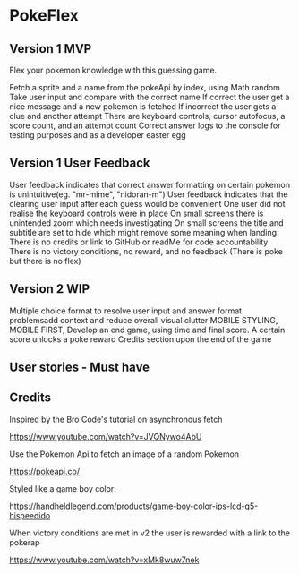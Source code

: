 # PokeFlex

## Version 1 MVP

Flex your pokemon knowledge with this guessing game. 

Fetch a sprite and a name from the pokeApi by index, using Math.random
Take user input and compare with the correct name
If correct the user get a nice message and a new pokemon is fetched 
If incorrect the user gets a clue and another attempt
There are keyboard controls, cursor autofocus, a score count, and an attempt count
Correct answer logs to the console for testing purposes and as a developer easter egg

## Version 1 User Feedback

User feedback indicates that correct answer formatting on certain pokemon is unintuitive(eg. "mr-mime", "nidoran-m")
User feedback indicates that the clearing user input after each guess would be convenient
One user did not realise the keyboard controls were in place
On small screens there is unintended zoom which needs investigating
On small screens the title and subtitle are set to hide which might remove some meaning when landing
There is no credits or link to GitHub or readMe for code accountability
There is no victory conditions, no reward, and no feedback (There is poke but there is no flex)

## Version 2 WIP

Multiple choice format to resolve user input and answer format problemsadd context and reduce overall visual clutter
MOBILE STYLING, MOBILE FIRST,
Develop an end game, using time and final score. A certain score unlocks a poke reward 
Credits section upon the end of the game

## User stories - Must have

## Credits

Inspired by the Bro Code's tutorial on asynchronous fetch

https://www.youtube.com/watch?v=JVQNywo4AbU

Use the Pokemon Api to fetch an image of a random Pokemon

https://pokeapi.co/

Styled like a game boy color:

https://handheldlegend.com/products/game-boy-color-ips-lcd-q5-hispeedido

When victory conditions are met in v2 the user is rewarded with a link to the pokerap

https://www.youtube.com/watch?v=xMk8wuw7nek
